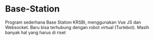 # Base-Station
Program sederhana Base Station KRSBI, menggunakan Vue JS dan Websocket. Baru bisa terhubung dengan robot virtual (Turlebot). Masih banyak hal yang harus di riset
